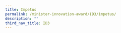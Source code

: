 ```yaml
---
title: Impetus
permalink: /minister-innovation-award/ID3/impetus/
description: ""
third_nav_title: ID3
---
```

